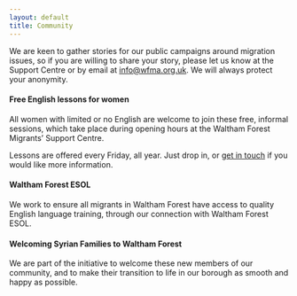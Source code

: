 ```yaml
---
layout: default
title: Community
---
```


We are keen to gather stories for our public campaigns around migration issues, so if you are willing to share your story, please let us know at the Support Centre or by email at [info@wfma.org.uk](mailto:info@wfma.org.uk). We will always protect your anonymity.


#### Free English lessons for women
All women with limited or no English are welcome to join these free, informal sessions, which take place during opening hours at the Waltham Forest Migrants’ Support Centre. 

Lessons are offered every Friday, all year. Just drop in, or [get in touch](/contact-us) if you would like more information.

#### Waltham Forest ESOL
We work to ensure all migrants in Waltham Forest have access to quality English language training, through our connection with Waltham Forest ESOL.

#### Welcoming Syrian Families to Waltham Forest
We are part of the initiative to welcome these new members of our community, and to make their transition to life in our borough as smooth and happy as possible.
